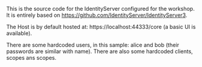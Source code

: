 This is the source code for the IdentityServer configured for the workshop.
It is entirely based on https://github.com/IdentityServer/IdentityServer3.

The Host is by default hosted at: https://localhost:44333/core (a basic UI is available).

There are some hardcoded users, in this sample: alice and bob (their passwords are similar with name).
There are also some hardcoded clients, scopes ans scopes.



